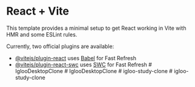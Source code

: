 # React + Vite

This template provides a minimal setup to get React working in Vite with HMR and some ESLint rules.

Currently, two official plugins are available:

- [@vitejs/plugin-react](https://github.com/vitejs/vite-plugin-react/blob/main/packages/plugin-react/README.md) uses [Babel](https://babeljs.io/) for Fast Refresh
- [@vitejs/plugin-react-swc](https://github.com/vitejs/vite-plugin-react-swc) uses [SWC](https://swc.rs/) for Fast Refresh
#   I g l o o D e s k t o p C l o n e  
 #   I g l o o D e s k t o p C l o n e  
 #   i g l o o - s t u d y - c l o n e  
 #   i g l o o - s t u d y - c l o n e  
 